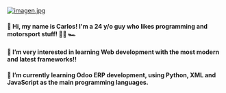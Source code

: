 [![imagen.jpg](https://i.postimg.cc/QNmkrBM4/imagen.jpg)](https://postimg.cc/Yj4m6CYY)
<h4> 👋 Hi, my name is Carlos! I'm a 24 y/o guy who likes programming and motorsport stuff! 👨‍💻 🏎️
<h4>👀 I’m very interested in learning Web development with the most modern and latest frameworks!!
<h4>🌱 I’m currently learning Odoo ERP development, using Python, XML and JavaScript as the main programming languages. 
